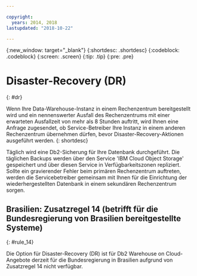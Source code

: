 ```yaml
---

copyright:
  years: 2014, 2018
lastupdated: "2018-10-22"

---
```


<!-- Attribute definitions --> 
{:new_window: target="_blank"}
{:shortdesc: .shortdesc}
{:codeblock: .codeblock}
{:screen: .screen}
{:tip: .tip}
{:pre: .pre}

# Disaster-Recovery (DR)
{: #dr}

Wenn Ihre Data-Warehouse-Instanz in einem Rechenzentrum bereitgestellt wird und ein nennenswerter Ausfall des Rechenzentrums mit einer erwarteten Ausfallzeit von mehr als 8 Stunden auftritt, wird Ihnen eine Anfrage zugesendet, ob Service-Betreiber Ihre Instanz in einem anderen Rechenzentrum übernehmen dürfen, bevor Disaster-Recovery-Aktionen ausgeführt werden.
{: shortdesc}

Täglich wird eine Db2-Sicherung für Ihre Datenbank durchgeführt. Die täglichen Backups werden über den Service 'IBM Cloud Object Storage' gespeichert und über diesen Service in Verfügbarkeitszonen repliziert. Sollte ein gravierender Fehler beim primären Rechenzentrum auftreten, werden die Servicebetreiber gemeinsam mit Ihnen für die Einrichtung der wiederhergestellten Datenbank in einem sekundären Rechenzentrum sorgen. 

## **Brasilien: Zusatzregel 14** (betrifft für die Bundesregierung von Brasilien bereitgestellte Systeme)
{: #rule_14}

Die Option für Disaster-Recovery (DR) ist für Db2 Warehouse on Cloud-Angebote derzeit für die Bundesregierung in Brasilien aufgrund von Zusatzregel 14 nicht verfügbar. 

